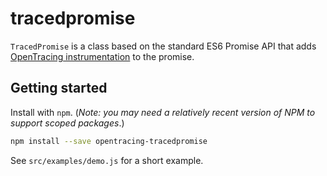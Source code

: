 # tracedpromise

`TracedPromise` is a class based on the standard ES6 Promise API that adds [OpenTracing instrumentation](http://opentracing.io) to the promise.

## Getting started

Install with `npm`. (*Note: you may need a relatively recent version of NPM to support scoped packages*.)

```bash
npm install --save opentracing-tracedpromise
```

See `src/examples/demo.js` for a short example.
